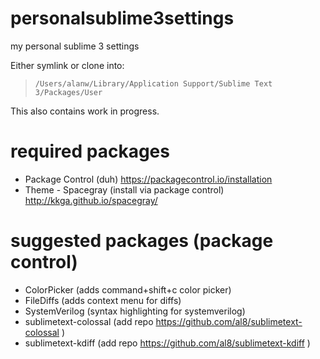 # personalsublime3settings
my personal sublime 3 settings

Either symlink or clone into:
> `/Users/alanw/Library/Application Support/Sublime Text 3/Packages/User`

This also contains work in progress.

# required packages
- Package Control (duh) https://packagecontrol.io/installation
- Theme - Spacegray (install via package control)  http://kkga.github.io/spacegray/

# suggested packages (package control)
- ColorPicker (adds command+shift+c color picker)
- FileDiffs (adds context menu for diffs)
- SystemVerilog (syntax highlighting for systemverilog)
- sublimetext-colossal (add repo https://github.com/al8/sublimetext-colossal )
- sublimetext-kdiff (add repo https://github.com/al8/sublimetext-kdiff )

